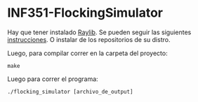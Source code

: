 # INF351-FlockingSimulator

Hay que tener instalado [Raylib](https://www.raylib.com/). Se pueden seguir las siguientes [instrucciones](https://github.com/raysan5/raylib/wiki/Working-on-GNU-Linux). O instalar de los repositorios de su distro.

Luego, para  compilar correr en la carpeta del proyecto:
```
make
```

Luego para correr el programa:
```
./flocking_simulator [archivo_de_output]
```
